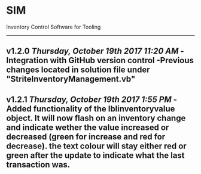 # SIM
Inventory Control Software for Tooling

----------------------------------------------------------------------------------------------------------------------------
v1.2.0 
*Thursday, October 19th 2017 11:20 AM*
-Integration with GitHub version control
-Previous changes located in solution file under "StriteInventoryManagement.vb"
----------------------------------------------------------------------------------------------------------------------------
v1.2.1
*Thursday, October 19th 2017 1:55 PM*
-Added functionality of the lblinventoryvalue object. It will now flash on an inventory change and indicate wether the value increased or decreased (green for increase and red for decrease). the text colour will stay either red or green after the update to indicate what the last transaction was.
---------------------------------------------------------------------------------------------------------------------------
